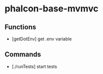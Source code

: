 # phalcon-base-mvmvc

## Functions

- [getDotEnv] get .env variable

## Commands

- [./runTests] start tests
